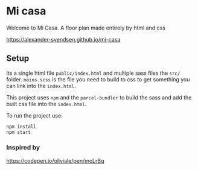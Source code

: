 # Mi casa
Welcome to Mi Casa. A floor plan made entirely by html and css

https://alexander-svendsen.github.io/mi-casa

## Setup

Its a single html file `public/index.html` and multiple sass files the `src/` folder. `mains.scss` is the file you need to build to css to get something you can link into the `index.html`.

This project uses `npm` and the `parcel-bundler` to build the sass and add the built css file into the `index.html`.

To run the project use:

```sh
npm install
npm start
```


### Inspired by 
https://codepen.io/oliviale/pen/moLrBq